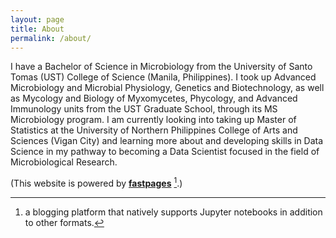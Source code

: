 ```yaml
---
layout: page
title: About
permalink: /about/
---
```


I have a Bachelor of Science in Microbiology from the University of Santo Tomas (UST) College of Science (Manila, Philippines). I took up Advanced Microbiology and Microbial Physiology, Genetics and Biotechnology, as well as Mycology and Biology of Myxomycetes, Phycology, and Advanced Immunology units from the UST Graduate School, through its MS Microbiology program. I am currently looking into taking up Master of Statistics at the University of Northern Philippines College of Arts and Sciences (Vigan City) and learning more about and developing skills in Data Science in my pathway to becoming a Data Scientist focused in the field of Microbiological Research.



(This website is powered by **[fastpages](https://github.com/fastai/fastpages)** [^1].)



[^1]:a blogging platform that natively supports Jupyter notebooks in addition to other formats.
